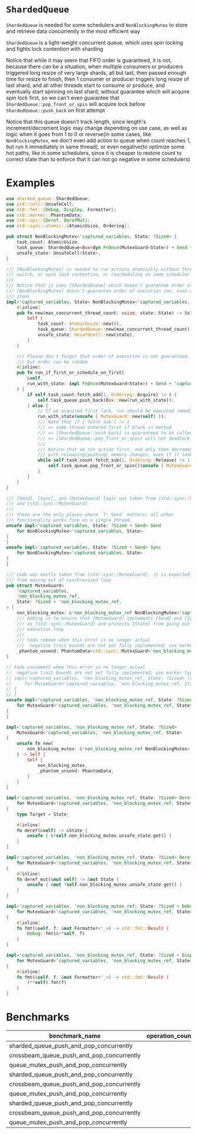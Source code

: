 # `ShardedQueue`
`ShardedQueue` is needed for some schedulers and `NonBlockingMutex` to store and retrieve data concurrently in the most efficient way

`ShardedQueue` is a light-weight concurrent queue, which uses spin locking and fights lock contention with sharding

Notice that while it may seem that FIFO order is guaranteed, it is not, because there can be a situation, when multiple consumers or producers triggered long resize of very large shards, all but last, then passed enough time for resize to finish, then 1 consumer or producer triggers long resize of last shard, and all other threads start to consume or produce, and eventually start spinning on last shard, without guarantee which will acquire spin lock first, so we can't even guarantee that `ShardedQueue::pop_front_or_spin` will acquire lock before `ShardedQueue::push_back` on first attempt

Notice that this queue doesn't track length, since length's increment/decrement logic may change depending on use case, as well as logic when it goes from 1 to 0 or reverse(in some cases, like `NonBlockingMutex`, we don't even add action to queue when count reaches 1, but run it immediately in same thread), or even negative(to optimize some hot paths, like in some schedulers, since it is cheaper to restore count to correct state than to enforce that it can not go negative in some schedulers)

# Examples
```rust
use sharded_queue::ShardedQueue;
use std::cell::UnsafeCell;
use std::fmt::{Debug, Display, Formatter};
use std::marker::PhantomData;
use std::ops::{Deref, DerefMut};
use std::sync::atomic::{AtomicUsize, Ordering};

pub struct NonBlockingMutex<'captured_variables, State: ?Sized> {
    task_count: AtomicUsize,
    task_queue: ShardedQueue<Box<dyn FnOnce(MutexGuard<State>) + Send + 'captured_variables>>,
    unsafe_state: UnsafeCell<State>,
}

/// [NonBlockingMutex] is needed to run actions atomically without thread blocking, or context
/// switch, or spin lock contention, or rescheduling on some scheduler
///
/// Notice that it uses [ShardedQueue] which doesn't guarantee order of retrieval, hence
/// [NonBlockingMutex] doesn't guarantee order of execution too, even of already added
/// items
impl<'captured_variables, State> NonBlockingMutex<'captured_variables, State> {
    #[inline]
    pub fn new(max_concurrent_thread_count: usize, state: State) -> Self {
        Self {
            task_count: AtomicUsize::new(0),
            task_queue: ShardedQueue::new(max_concurrent_thread_count),
            unsafe_state: UnsafeCell::new(state),
        }
    }

    /// Please don't forget that order of execution is not guaranteed. Atomicity of operations is guaranteed,
    /// but order can be random
    #[inline]
    pub fn run_if_first_or_schedule_on_first(
        &self,
        run_with_state: impl FnOnce(MutexGuard<State>) + Send + 'captured_variables,
    ) {
        if self.task_count.fetch_add(1, Ordering::Acquire) != 0 {
            self.task_queue.push_back(Box::new(run_with_state));
        } else {
            // If we acquired first lock, run should be executed immediately and run loop started
            run_with_state(unsafe { MutexGuard::new(self) });
            /// Note that if [`fetch_sub`] != 1
            /// => some thread entered first if block in method
            /// => [ShardedQueue::push_back] is guaranteed to be called
            /// => [ShardedQueue::pop_front_or_spin] will not deadlock while spins until it gets item
            ///
            /// Notice that we run action first, and only then decrement count
            /// with releasing(pushing) memory changes, even if it looks otherwise
            while self.task_count.fetch_sub(1, Ordering::Release) != 1 {
                self.task_queue.pop_front_or_spin()(unsafe { MutexGuard::new(self) });
            }
        }
    }
}

/// [Send], [Sync], and [MutexGuard] logic was taken from [std::sync::Mutex]
/// and [std::sync::MutexGuard]
///
/// these are the only places where `T: Send` matters; all other
/// functionality works fine on a single thread.
unsafe impl<'captured_variables, State: ?Sized + Send> Send
    for NonBlockingMutex<'captured_variables, State>
{
}
unsafe impl<'captured_variables, State: ?Sized + Send> Sync
    for NonBlockingMutex<'captured_variables, State>
{
}

/// Code was mostly taken from [std::sync::MutexGuard], it is expected to protect [State]
/// from moving out of synchronized loop
pub struct MutexGuard<
    'captured_variables,
    'non_blocking_mutex_ref,
    State: ?Sized + 'non_blocking_mutex_ref,
> {
    non_blocking_mutex: &'non_blocking_mutex_ref NonBlockingMutex<'captured_variables, State>,
    /// Adding it to ensure that [MutexGuard] implements [Send] and [Sync] in same cases
    /// as [std::sync::MutexGuard] and protects [State] from going out of synchronized
    /// execution loop
    ///
    /// todo remove when this error is no longer actual
    ///  negative trait bounds are not yet fully implemented; use marker types for now [E0658]
    _phantom_unsend: PhantomData<std::sync::MutexGuard<'non_blocking_mutex_ref, State>>,
}

// todo uncomment when this error is no longer actual
//  negative trait bounds are not yet fully implemented; use marker types for now [E0658]
// impl<'captured_variables, 'non_blocking_mutex_ref, State: ?Sized> !Send
//     for MutexGuard<'captured_variables, 'non_blocking_mutex_ref, State>
// {
// }
unsafe impl<'captured_variables, 'non_blocking_mutex_ref, State: ?Sized + Sync> Sync
    for MutexGuard<'captured_variables, 'non_blocking_mutex_ref, State>
{
}

impl<'captured_variables, 'non_blocking_mutex_ref, State: ?Sized>
    MutexGuard<'captured_variables, 'non_blocking_mutex_ref, State>
{
    unsafe fn new(
        non_blocking_mutex: &'non_blocking_mutex_ref NonBlockingMutex<'captured_variables, State>,
    ) -> Self {
        Self {
            non_blocking_mutex,
            _phantom_unsend: PhantomData,
        }
    }
}

impl<'captured_variables, 'non_blocking_mutex_ref, State: ?Sized> Deref
    for MutexGuard<'captured_variables, 'non_blocking_mutex_ref, State>
{
    type Target = State;

    #[inline]
    fn deref(&self) -> &State {
        unsafe { &*self.non_blocking_mutex.unsafe_state.get() }
    }
}

impl<'captured_variables, 'non_blocking_mutex_ref, State: ?Sized> DerefMut
    for MutexGuard<'captured_variables, 'non_blocking_mutex_ref, State>
{
    #[inline]
    fn deref_mut(&mut self) -> &mut State {
        unsafe { &mut *self.non_blocking_mutex.unsafe_state.get() }
    }
}

impl<'captured_variables, 'non_blocking_mutex_ref, State: ?Sized + Debug> Debug
    for MutexGuard<'captured_variables, 'non_blocking_mutex_ref, State>
{
    #[inline]
    fn fmt(&self, f: &mut Formatter<'_>) -> std::fmt::Result {
        Debug::fmt(&**self, f)
    }
}

impl<'captured_variables, 'non_blocking_mutex_ref, State: ?Sized + Display> Display
    for MutexGuard<'captured_variables, 'non_blocking_mutex_ref, State>
{
    #[inline]
    fn fmt(&self, f: &mut Formatter<'_>) -> std::fmt::Result {
        (**self).fmt(f)
    }
}
```

# Benchmarks
| benchmark_name                            | operation_count_per_thread | concurrent_thread_count | average_time |
|-------------------------------------------|---------------------------:|------------------------:|-------------:|
| sharded_queue_push_and_pop_concurrently   |                      1_000 |                      24 |    3.1980 ms |
| crossbeam_queue_push_and_pop_concurrently |                      1_000 |                      24 |    5.3154 ms |
| queue_mutex_push_and_pop_concurrently     |                      1_000 |                      24 |    6.4846 ms |
| sharded_queue_push_and_pop_concurrently   |                     10_000 |                      24 |    37.245 ms |
| crossbeam_queue_push_and_pop_concurrently |                     10_000 |                      24 |    49.234 ms |
| queue_mutex_push_and_pop_concurrently     |                     10_000 |                      24 |    69.207 ms |
| sharded_queue_push_and_pop_concurrently   |                    100_000 |                      24 |    395.12 ms |
| crossbeam_queue_push_and_pop_concurrently |                    100_000 |                      24 |    434.00 ms |
| queue_mutex_push_and_pop_concurrently     |                    100_000 |                      24 |    476.59 ms |

